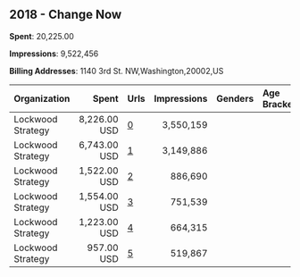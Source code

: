 ## 2018 - Change Now 
**Spent**: 20,225.00

**Impressions**: 9,522,456

**Billing Addresses**: 1140 3rd St. NW,Washington,20002,US

|Organization|Spent|Urls|Impressions|Genders|Age Brackets|Country Codes|
|:---|---:|:---|---:|:---|:---|:---|
|Lockwood Strategy|8,226.00 USD|[0](https://www.snap.com/political-ads/asset/ff2064d310c3c957c333f758e59788ba5966d813b414451cab67a67cc44afccc?mediaType=png)|3,550,159|||united states|
|Lockwood Strategy|6,743.00 USD|[1](https://www.snap.com/political-ads/asset/754f6f633564cc6a107ae80210ce724269b5d1c8158df2079cf60746f82d77e8?mediaType=png)|3,149,886|||united states|
|Lockwood Strategy|1,522.00 USD|[2](https://www.snap.com/political-ads/asset/54efb223d3cffb5806f93cd458a4136533f1603f2d123b1213819ac5ed56d7ec?mediaType=png)|886,690|||united states|
|Lockwood Strategy|1,554.00 USD|[3](https://www.snap.com/political-ads/asset/fc192e20a657945835ca9b122cd96a4883b3985d0cd67c78f796deea4617bd78?mediaType=png)|751,539|||united states|
|Lockwood Strategy|1,223.00 USD|[4](https://www.snap.com/political-ads/asset/f37065e7b0e1a5e7e5846e854660daf48edb9e2ad632e057de008fede8bb254c?mediaType=png)|664,315|||united states|
|Lockwood Strategy|957.00 USD|[5](https://www.snap.com/political-ads/asset/d7c0b1925267115a921a007dde72c29415e30a9d9736f6982ab65b3505a12425?mediaType=png)|519,867|||united states|

